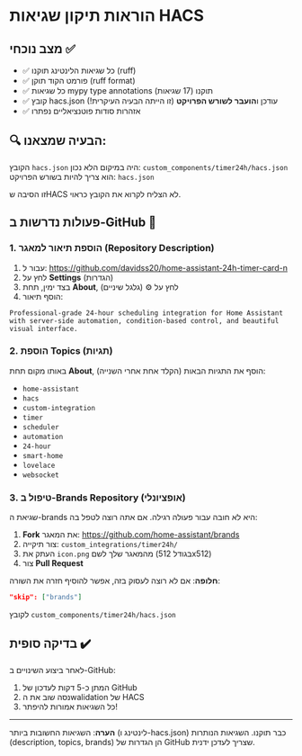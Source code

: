 # הוראות תיקון שגיאות HACS

## מצב נוכחי ✅
- ✅ כל שגיאות הלינטינג תוקנו (ruff)
- ✅ פורמט הקוד תוקן (ruff format)
- ✅ כל שגיאות mypy type annotations תוקנו (17 שגיאות)
- ✅ קובץ hacs.json עודכן ו**הועבר לשורש הפרויקט** (זו הייתה הבעיה העיקרית!)
- ✅ אזהרות סודות פוטנציאליים נפתרו

## 🔍 הבעיה שמצאנו:
הקובץ `hacs.json` היה במיקום הלא נכון: `custom_components/timer24h/hacs.json`
הוא צריך להיות בשורש הפרויקט: `hacs.json`

זו הסיבה שHACS לא הצליח לקרוא את הקובץ כראוי.

## פעולות נדרשות ב-GitHub 🔧

### 1. הוספת תיאור למאגר (Repository Description)
1. עבור ל: https://github.com/davidss20/home-assistant-24h-timer-card-n
2. לחץ על **Settings** (הגדרות)
3. בצד ימין, תחת **About**, לחץ על ⚙️ (גלגל שיניים)
4. הוסף תיאור:
```
Professional-grade 24-hour scheduling integration for Home Assistant with server-side automation, condition-based control, and beautiful visual interface.
```

### 2. הוספת Topics (תגיות)
באותו מקום תחת **About**, הוסף את התגיות הבאות (הקלד אחת אחרי השנייה):
- `home-assistant`
- `hacs`
- `custom-integration`
- `timer`
- `scheduler`
- `automation`
- `24-hour`
- `smart-home`
- `lovelace`
- `websocket`

### 3. טיפול ב-Brands Repository (אופציונלי)
שגיאת ה-brands היא לא חובה עבור פעולה רגילה. אם אתה רוצה לטפל בה:

1. **Fork** את המאגר: https://github.com/home-assistant/brands
2. צור תיקייה: `custom_integrations/timer24h/`
3. העתק את `icon.png` מהמאגר שלך לשם (בגודל 512x512)
4. צור **Pull Request**

**חלופה**: אם לא רוצה לעסוק בזה, אפשר להוסיף חזרה את השורה:
```json
"skip": ["brands"]
```
לקובץ `custom_components/timer24h/hacs.json`

## בדיקה סופית ✔️
לאחר ביצוע השינויים ב-GitHub:
1. המתן כ-5 דקות לעדכון של GitHub
2. נסה שוב את הwalidation של HACS
3. כל השגיאות אמורות להיפתר!

---
**הערה**: השגיאות החשובות ביותר (לינטינג ו-hacs.json) כבר תוקנו. השגיאות הנותרות (description, topics, brands) הן הגדרות של GitHub שצריך לעדכן ידנית.
